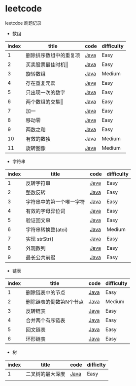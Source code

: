 # leetcode
leetcdoe 刷题记录

* 数组

| index | title                  | code                                                         | difficulty |
| ----- | ---------------------- | ------------------------------------------------------------ | ---------- |
| 1     | 删除排序数组中的重复项 | [Java](https://github.com/dingyx/leetcode/blob/main/array/001/Solution.java) | Easy       |
| 2     | 买卖股票最佳时机\|\|   | [Java](https://github.com/dingyx/leetcode/blob/main/array/002/Solution.java) | Easy       |
| 3     | 旋转数组               | [Java](https://github.com/dingyx/leetcode/blob/main/array/003/Solution.java) | Medium     |
| 4     | 存在重复元素           | [Java](https://github.com/dingyx/leetcode/blob/main/array/004/Solution.java) | Easy       |
| 5     | 只出现一次的数字       | [Java](https://github.com/dingyx/leetcode/blob/main/array/005/Solution.java) | Easy       |
| 6     | 两个数组的交集\|\|     | [Java](https://github.com/dingyx/leetcode/blob/main/array/006/Solution.java) | Easy       |
| 7     | 加一                   | [Java](https://github.com/dingyx/leetcode/blob/main/array/007/Solution.java) | Easy       |
| 8     | 移动零                 | [Java](https://github.com/dingyx/leetcode/blob/main/array/008/Solution.java) | Easy       |
| 9     | 两数之和               | [Java](https://github.com/dingyx/leetcode/blob/main/array/009/Solution.java) | Easy       |
| 10    | 有效的数独             | [Java](https://github.com/dingyx/leetcode/blob/main/array/010/Solution.java) | Medium     |
| 11    | 旋转图像               | [Java](https://github.com/dingyx/leetcode/blob/main/array/011/Solution.java) | Medium     |



* 字符串

| index | title                    | code                                                         | difficulty |
| ----- | ------------------------ | ------------------------------------------------------------ | ---------- |
| 1     | 反转字符串               | [Java](https://github.com/dingyx/leetcode/blob/main/string/001/Solution.java) | Easy       |
| 2     | 整数反转                 | [Java](https://github.com/dingyx/leetcode/blob/main/string/002/Solution.java) | Easy       |
| 3     | 字符串中的第一个唯一字符 | [Java](https://github.com/dingyx/leetcode/blob/main/string/003/Solution.java) | Easy       |
| 4     | 有效的字母异位词         | [Java](https://github.com/dingyx/leetcode/blob/main/string/004/Solution.java) | Easy       |
| 5     | 验证回文串               | [Java](https://github.com/dingyx/leetcode/blob/main/string/005/Solution.java) | Easy       |
| 6     | 字符串转换整(atoi)       | [Java](https://github.com/dingyx/leetcode/blob/main/string/006/Solution.java) | Medium     |
| 7     | 实现 strStr()            | [Java](https://github.com/dingyx/leetcode/blob/main/string/007/Solution.java) | Easy       |
| 8     | 外观数列                 | [Java](https://github.com/dingyx/leetcode/blob/main/string/008/Solution.java) | Easy       |
| 9     | 最长公共前缀             | [Java](https://github.com/dingyx/leetcode/blob/main/string/009/Solution.java) | Easy       |



* 链表

| index | title                   | code                                                         | difficulty |
| ----- | ----------------------- | ------------------------------------------------------------ | ---------- |
| 1     | 删除链表中的节点        | [Java](https://github.com/dingyx/leetcode/blob/main/linked-list/001/Solution.java) | Easy       |
| 2     | 删除链表的倒数第N个节点 | [Java](https://github.com/dingyx/leetcode/blob/main/linked-list/002/Solution.java) | Medium     |
| 3     | 反转链表                | [Java](https://github.com/dingyx/leetcode/blob/main/linked-list/003/Solution.java) | Easy       |
| 4     | 合并两个有序链表        | [Java](https://github.com/dingyx/leetcode/blob/main/linked-list/004/Solution.java) | Easy       |
| 5     | 回文链表                | [Java](https://github.com/dingyx/leetcode/blob/main/linked-list/005/Solution.java) | Easy       |
| 6     | 环形链表                | [Java](https://github.com/dingyx/leetcode/blob/main/linked-list/006/Solution.java) | Easy       |



* 树

| index | title            | code                                                         | difficlty |
| ----- | ---------------- | ------------------------------------------------------------ | --------- |
| 1     | 二叉树的最大深度 | [Java](https://github.com/dingyx/leetcode/blob/main/tree/001/Solution.java) | Easy      |
|       |                  |                                                              |           |

